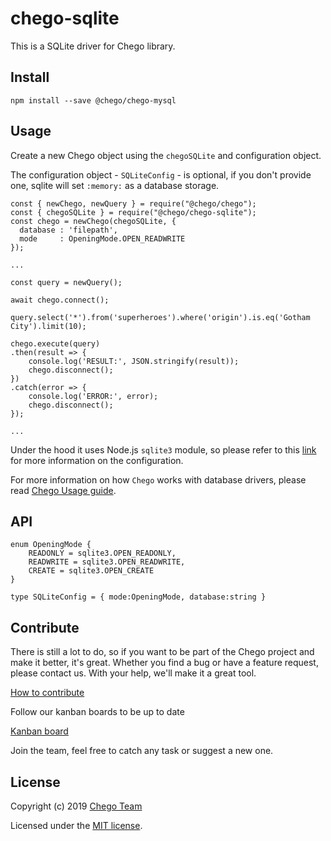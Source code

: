 # chego-sqlite

This is a SQLite driver for Chego library.

## Install
```
npm install --save @chego/chego-mysql
```

## Usage
Create a new Chego object using the `chegoSQLite` and configuration object. 

The configuration object - `SQLiteConfig` - is optional, if you don't provide one, sqlite will set `:memory:` as a database storage.

```
const { newChego, newQuery } = require("@chego/chego");
const { chegoSQLite } = require("@chego/chego-sqlite");
const chego = newChego(chegoSQLite, {
  database : 'filepath',
  mode     : OpeningMode.OPEN_READWRITE
});

...

const query = newQuery();

await chego.connect();

query.select('*').from('superheroes').where('origin').is.eq('Gotham City').limit(10);

chego.execute(query)
.then(result => { 
    console.log('RESULT:', JSON.stringify(result));
    chego.disconnect();
})
.catch(error => { 
    console.log('ERROR:', error); 
    chego.disconnect();
});

...

```

Under the hood it uses Node.js `sqlite3` module, so please refer to this [link](https://github.com/mapbox/node-sqlite3) for more information on the configuration. 

For more information on how `Chego` works with database drivers, please read [Chego Usage guide](https://github.com/chegojs/chego/blob/master/README.md).

## API
```
enum OpeningMode {
    READONLY = sqlite3.OPEN_READONLY,
    READWRITE = sqlite3.OPEN_READWRITE,
    CREATE = sqlite3.OPEN_CREATE
}

type SQLiteConfig = { mode:OpeningMode, database:string }
```

## Contribute
There is still a lot to do, so if you want to be part of the Chego project and make it better, it's great.
Whether you find a bug or have a feature request, please contact us. With your help, we'll make it a great tool.

[How to contribute](https://github.com/orgs/chegojs/chego/CONTRIBUTING.md)

Follow our kanban boards to be up to date

[Kanban board](https://github.com/orgs/chegojs/projects/7)

Join the team, feel free to catch any task or suggest a new one.

## License

Copyright (c) 2019 [Chego Team](https://github.com/orgs/chegojs/people)

Licensed under the [MIT license](LICENSE).
